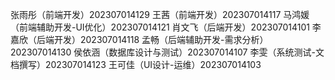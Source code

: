 张雨彤（前端开发）202307014129
王茜（前端开发）202307014117
马鸿媛（前端辅助开发-UI优化）202307014121
肖文飞（后端开发）202307014101
李嘉欣（后端开发）202307014118
孟畅（后端辅助开发-需求分析）202307014130
侯依涵（数据库设计与测试）202307014107
李雯（系统测试-文档撰写）202307014123
王可佳（UI设计-运维）202307014103
